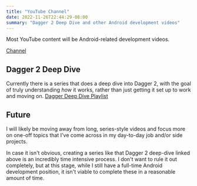 ```yaml
---
title: "YouTube Channel"
date: 2022-11-26T22:44:29-08:00
summary: "Dagger 2 Deep Dive and other Android development videos"
---
```


Most YouTube content will be Android-related development videos.

[Channel](https://www.youtube.com/@BrandonGogetap)

## Dagger 2 Deep Dive
Currently there is a series that does a deep dive into Dagger 2, with the goal of truly understanding *how* it works, rather than just getting it set up to work and moving on.
[Dagger Deep Dive Playlist](https://youtube.com/playlist?list=PLFOW7XVfWzi8BwzCF9YWDHQpx01jL-1NG)

## Future
I will likely be moving away from long, series-style videos and focus more on one-off topics that I've come across in my day-to-day job and/or side projects.

In case it isn't obvious, creating a series like that Dagger 2 deep-dive linked above is an incredibly time intensive process. I don't want to rule it out completely, but at this stage, while I still have a full-time Android development position, it isn't viable to complete these in a reasonable amount of time.
